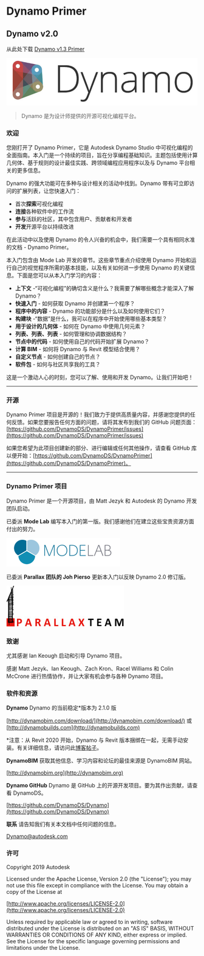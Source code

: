 

# Dynamo Primer

## Dynamo v2.0

从此处下载 [Dynamo v1.3 Primer](http://primer.dynamobim.org/en/Appendix/DynamoPrimer-Print1_3.pdf)

![Dynamo 徽标](images/dynamo_logo_dark-trim.jpg)

> Dynamo 是为设计师提供的开源可视化编程平台。

### 欢迎

您刚打开了 Dynamo Primer，它是 Autodesk Dynamo Studio 中可视化编程的全面指南。本入门是一个持续的项目，旨在分享编程基础知识。主题包括使用计算几何体、基于规则的设计最佳实践、跨领域编程应用程序以及与 Dynamo 平台相关的更多信息。

Dynamo 的强大功能可在多种与设计相关的活动中找到。Dynamo 带有可立即访问的扩展列表，让您快速入门：

* 首次**探索**可视化编程
* **连接**各种软件中的工作流
* **参与**活跃的社区，其中包含用户、贡献者和开发者
* **开发**开源平台以持续改进

在此活动中以及使用 Dynamo 的令人兴奋的机会中，我们需要一个具有相同水准的文档 - Dynamo Primer。

本入门包含由 Mode Lab 开发的章节。这些章节重点介绍使用 Dynamo 开始和运行自己的视觉程序所需的基本技能，以及有关如何进一步使用 Dynamo 的关键信息。下面是您可以从本入门学习的内容：

* **上下文** -“可视化编程”的确切含义是什么？我需要了解哪些概念才能深入了解 Dynamo？
* **快速入门** - 如何获取 Dynamo 并创建第一个程序？
* **程序中的内容** - Dynamo 的功能部分是什么以及如何使用它们？
* **构建块** -“数据”是什么，我可以在程序中开始使用哪些基本类型？
* **用于设计的几何体** - 如何在 Dynamo 中使用几何元素？
* **列表、列表、列表** - 如何管理和协调数据结构？
* **节点中的代码** - 如何使用自己的代码开始扩展 Dynamo？
* **计算 BIM** - 如何将 Dynamo 与 Revit 模型结合使用？
* **自定义节点** - 如何创建自己的节点？
* **软件包** - 如何与社区共享我的工具？

这是一个激动人心的时刻，您可以了解、使用和开发 Dynamo。让我们开始吧！

---

### 开源

Dynamo Primer 项目是开源的！我们致力于提供高质量内容，并感谢您提供的任何反馈。如果您要报告任何方面的问题，请将其发布到我们的 GitHub 问题页面：[https://github.com/DynamoDS/DynamoPrimer/issues](https://github.com/DynamoDS/DynamoPrimer/issues)

如果您希望为此项目创建新的部分、进行编辑或任何其他操作，请查看 GitHub 库以便开始：[https://github.com/DynamoDS/DynamoPrimer](https://github.com/DynamoDS/DynamoPrimer)。

---

### Dynamo Primer 项目

Dynamo Primer 是一个开源项目，由 Matt Jezyk 和 Autodesk 的 Dynamo 开发团队启动。

已委派 **Mode Lab** 编写本入门的第一版。我们感谢他们在建立这些宝贵资源方面付出的努力。

[![](images/MODELAB_Logo.png)](http://modelab.is)

已委派 **Parallax 团队的 Joh Pierso** 更新本入门以反映 Dynamo 2.0 修订版。

[![](images/PRLX_Logo.jpg)](http://www.parallaxteam.com/)

### 致谢

尤其感谢 Ian Keough 启动和引导 Dynamo 项目。

感谢 Matt Jezyk、Ian Keough、Zach Kron、Racel Williams 和 Colin McCrone 进行热情协作，并让大家有机会参与各种 Dynamo 项目。

### 软件和资源

**Dynamo** Dynamo 的当前稳定*版本为 2.1.0 版

[http://dynamobim.com/download/](http://dynamobim.com/download/) 或 [http://dynamobuilds.com](http://dynamobuilds.com)

*注意：从 Revit 2020 开始，Dynamo 与 Revit 版本捆绑在一起，无需手动安装。有关详细信息，请访问此[博客帖子](https://dynamobim.org/dynamo-core-2-1-release/)。

**DynamoBIM** 获取其他信息、学习内容和论坛的最佳来源是 DynamoBIM 网站。

[http://dynamobim.org](http://dynamobim.org)

**Dynamo GitHub** Dynamo 是 GitHub 上的开源开发项目。要为其作出贡献，请查看 DynamoDS。

[https://github.com/DynamoDS/Dynamo](https://github.com/DynamoDS/Dynamo)

**联系** 请告知我们有关本文档中任何问题的信息。

Dynamo@autodesk.com

### 许可

Copyright 2019 Autodesk

Licensed under the Apache License, Version 2.0 (the "License"); you may not use this file except in compliance with the License. You may obtain a copy of the License at

[http://www.apache.org/licenses/LICENSE-2.0](http://www.apache.org/licenses/LICENSE-2.0)

Unless required by applicable law or agreed to in writing, software distributed under the License is distributed on an "AS IS" BASIS, WITHOUT WARRANTIES OR CONDITIONS OF ANY KIND, either express or implied. See the License for the specific language governing permissions and limitations under the License.
